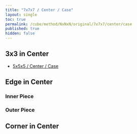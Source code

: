 ```yaml
---
title: "7x7x7 / Center / Case"
layout: single
toc: true
permalink: /cube/method/NxNxN/original/7x7x7/center/case
published: true
hidden: false
---
```


<head>
  <base target="_blank">
  <link
    rel   = "stylesheet"
    type  = "text/css"
    href  = "/assets/css/twisty/NxNxN/7x7x7.css"
  >
  <script
    src   = "https://cdn.cubing.net/js/cubing/twisty"
    type  = "module"
    defer
  ></script>
</head>




## 3x3 in Center

- [5x5x5 / Center / Case](/cube/method/NxNxN/original/5x5x5/center/case)



## Edge in Center

### Inner Piece

<div class="twisty-wrapper">
  <twisty-player
    dark-mode                 = "dark"
    background                = "none"
    puzzle                    = "7x7x7"
    experimental-stickering   = "centers-only"
    alg                       = "r' F r"
    experimental-setup-alg    = "2-3R U' 2L' U 2-3R' U' 2L 2-3R U' 2L' U 2-3R' U' 2L F' 2-3R U' 2L' U 2-3R' U' 2L F' 2-3R U' 2L' U 2-3R' U' 2L 3L' U 2R U' 3L U 2R' 3L' U 2R U' 3L U 2R' F 3L' U 2R U' 3L U 2R' F 3-4L F 2R' F' 3-4L' F 2R F' 4F R 2F R' 4F' R 2F' U' z2 2F U' F2"
    experimental-setup-anchor = "start"
    tempo-scale               = "1.3"
  ></twisty-player>
</div>

### Outer Piece

<div class="twisty-wrapper">
  <twisty-player
    dark-mode                 = "dark"
    background                = "none"
    puzzle                    = "7x7x7"
    experimental-stickering   = "centers-only"
    alg                       = "3r U r' U r U2' 3r'"
    experimental-setup-alg    = "2R U' 2L' U 2R' U' 2L 2R U' 2L' U 2R' U' 2L F' 2R U' 2L' U 2R' U' 2L F' 2R U' 2L' U 2R' U' 2L 3R' F' 2L F 3R F' 2L' F 2B U' 2B' U'"
    experimental-setup-anchor = "start"
    tempo-scale               = "1.3"
  ></twisty-player>
</div>


## Corner in Center

<div class="twisty-wrapper">
  <twisty-player
    dark-mode                 = "dark"
    background                = "none"
    puzzle                    = "7x7x7"
    experimental-stickering   = "centers-only"
    alg                       = "r U r' U r U2' r'"
    experimental-setup-alg    = "2R U' 2L' U 2R' U' 2L F U2"
    experimental-setup-anchor = "start"
    tempo-scale               = "1.3"
  ></twisty-player>
</div>
